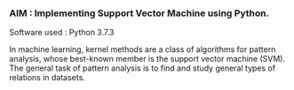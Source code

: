 ### AIM : Implementing Support Vector Machine using Python.

Software used : Python 3.7.3

In machine learning, kernel methods are a class of algorithms for pattern analysis, whose best-known member is the support vector machine (SVM). The general task of pattern analysis is to find and study general types of relations in datasets.